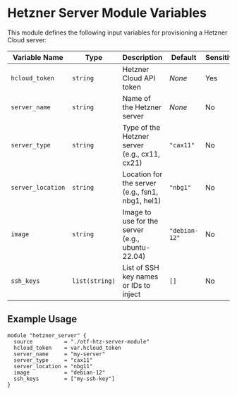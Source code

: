# Hetzner Server Module Variables

This module defines the following input variables for provisioning a Hetzner Cloud server:

| Variable Name    | Type          | Description                                         | Default         | Sensitive |
|------------------|---------------|-----------------------------------------------------|-----------------|-----------|
| `hcloud_token`   | `string`      | Hetzner Cloud API token                             | _None_          | Yes       |
| `server_name`    | `string`      | Name of the Hetzner server                          | _None_          | No        |
| `server_type`    | `string`      | Type of the Hetzner server (e.g., cx11, cx21)       | `"cax11"`        | No        |
| `server_location`| `string`      | Location for the server (e.g., fsn1, nbg1, hel1)    | `"nbg1"`        | No        |
| `image`          | `string`      | Image to use for the server (e.g., ubuntu-22.04)    | `"debian-12"`| No        |
| `ssh_keys`       | `list(string)`| List of SSH key names or IDs to inject              | `[]`            | No        |

## Example Usage

```hcl
module "hetzner_server" {
  source          = "./otf-htz-server-module"
  hcloud_token    = var.hcloud_token
  server_name     = "my-server"
  server_type     = "cax11"
  server_location = "nbg11"
  image           = "debian-12"
  ssh_keys        = ["my-ssh-key"]
}
```